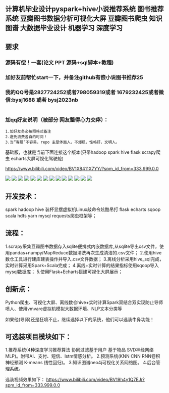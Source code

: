 ## 计算机毕业设计pyspark+hive小说推荐系统 图书推荐系统 豆瓣图书数据分析可视化大屏 豆瓣图书爬虫 知识图谱 大数据毕业设计 机器学习 深度学习

## 要求
### 源码有偿！一套(论文 PPT 源码+sql脚本+教程)

### 
### 加好友前帮忙start一下，并备注github有偿小说图书推荐25
### 我的QQ号是2827724252或者798059319或者 1679232425或者微信:bysj1688  或者 bysj2023nb

# 

### 加qq好友说明（被部分 网友整得心力交瘁）：
    1.加好友务必按照格式备注
    2.避免浪费各自的时间！
    3.当“客服”不容易，repo 主是体面人，不爆粗，性格好，文明人。

基础版，也就是当前下面连接这个版本(只带hadoop spark hive flask scrapy爬虫 echarts大屏可视化驾驶舱)

https://www.bilibili.com/video/BV1X8411X7YY/?spm_id_from=333.999.0.0

![](1.png)
![](2.png)
![](3.png)
![](4.png)
![](5.png)
![](6.png)
![](7.png)
![](8.png)
![](9.png)
![](10.png)
![](11.png)
![](12.png)
![](13.png)
![](14.png)

## 开发技术：
spark hadoop hive 装杯显摆虚拟机Linux敲命令炫酷吊打 flask echarts sqoop scala hdfs yarn mysql requests爬虫框架等；

## 流程： 

1.scrapy采集豆瓣图书数据存入sqlite便携式内嵌数据库,从sqlite导出csv文件，使用pandas+numpy/MapReduce数据清洗再次生成清洁的.csv文件；
2.使用hive数仓工具进行建库建表操作并导入.csv文件数据；
3.离线分析采用hive_sql完成，实时计算采用Spark+Scala完成；
4.离线+实时计算的结果指标使用sqoop导入mysql数据库；
5.使用Flask+Echarts搭建可视化大屏展示；


## 创新点：
Python爬虫、可视化大屏、离线数仓hive+实时计算Spark双结合双实现防止导师喷人、使用vmvare虚拟机模拟大数据环境、NLP文本分类等


如果他(导师)还是狂喷不止，继续选择以下的系统，他们可以选装牛鼻功能！

## 可选装项目模块如下：
1.推荐系统(4种深度学习推荐算法 协同过滤基于用户 基于物品 SVD神经网络 MLP)。附带AI、支付、短信、lstm情感分析。
2.预测系统(KNN CNN RNN卷积神经预测 K-means 线性回归)。
3.知识图谱neo4j可视化关系网络图。
4.后台管理系统。


选装视频效果如下：
https://www.bilibili.com/video/BV19h4y1Q7EJ/?spm_id_from=333.999.0.0


















